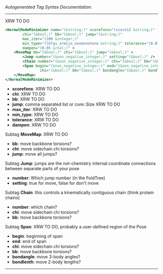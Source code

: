 _Autogenerated Tag Syntax Documentation:_

---
XRW TO DO

```xml
<NormalModeMinimizer name="(&string;)" scorefxns="(score12 &string;)"
        chi="(&bool;)" bb="(&bool;)" jump="(&string;)"
        max_iter="(200 &integer;)"
        min_type="(lbfgs_armijo_nonmonotone &string;)" tolerance="(0.01 &real;)"
        dampen="(0.05 &real;)" >
    <MoveMap bb="(&bool;)" chi="(&bool;)" jump="(&bool;)" >
        <Jump number="(&non_negative_integer;)" setting="(&bool;)" />
        <Chain number="(&non_negative_integer;)" chi="(&bool;)" bb="(&bool;)" />
        <Span begin="(&non_negative_integer;)" end="(&non_negative_integer;)"
                chi="(&bool;)" bb="(&bool;)" bondangle="(&bool;)" bondlenth="(&bool;)" />
    </MoveMap>
</NormalModeMinimizer>
```

-   **scorefxns**: XRW TO DO
-   **chi**: XRW TO DO
-   **bb**: XRW TO DO
-   **jump**: comma separated list or core::Size XRW TO DO
-   **max_iter**: XRW TO DO
-   **min_type**: XRW TO DO
-   **tolerance**: XRW TO DO
-   **dampen**: XRW TO DO


Subtag **MoveMap**:   XRW TO DO

-   **bb**: move backbone torsions?
-   **chi**: move sidechain chi torsions?
-   **jump**: move all jumps?


Subtag **Jump**:   jumps are the not-chemistry internal coordinate connections between separate parts of your pose

-   **number**: Which jump number (in the FoldTree)
-   **setting**: true for move, false for don't move

Subtag **Chain**:   this controls a kinematically contiguous chain (think protein chains)

-   **number**: which chain?
-   **chi**: move sidechain chi torsions?
-   **bb**: move backbone torsions?

Subtag **Span**:   XRW TO DO, probably a user-defined region of the Pose

-   **begin**: beginning of span
-   **end**: end of span
-   **chi**: move sidechain chi torsions?
-   **bb**: move backbone torsions?
-   **bondangle**: move 3-body angles?
-   **bondlenth**: move 2-body lengths?

---
